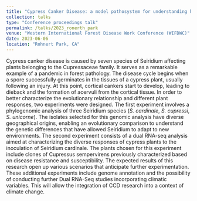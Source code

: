 ```yaml
---
title: "Cypress Canker Disease: a model pathosystem for understanding host-pathogen interaction"
collection: talks
type: "Conference proceedings talk"
permalink: /talks/2023_ronerth_park
venue: "Western International Forest Disease Work Conference (WIFDWC)"
date: 2023-06-06
location: "Rohnert Park, CA"
---
```


Cypress canker disease is caused by seven species of Seiridium affecting plants belonging to the Cupressaceae family. It serves as a remarkable example of a pandemic in forest pathology. The disease cycle begins when a spore successfully germinates in the tissues of a cypress plant, usually following an injury. At this point, cortical cankers start to develop, leading to dieback and the formation of acervuli from the cortical tissue. In order to better characterize the evolutionary relationship and different plant responses, two experiments were designed. The first experiment involves a phylogenomic analysis of three Seiridium species (_S. cardinale_, _S. cupressi_, _S. unicorne_). The isolates selected for this genomic analysis have diverse geographical origins, enabling an evolutionary comparison to understand the genetic differences that have allowed Seiridium to adapt to new environments. The second experiment consists of a dual RNA-seq analysis aimed at characterizing the diverse responses of cypress plants to the inoculation of Seiridium cardinale. The plants chosen for this experiment include clones of Cupressus sempervirens previously characterized based on disease resistance and susceptibility. The expected results of this research open up various scenarios that anticipate further experimentation. These additional experiments include genome annotation and the possibility of conducting further Dual RNA-Seq studies incorporating climatic variables. This will allow the integration of CCD research into a context of climate change.
